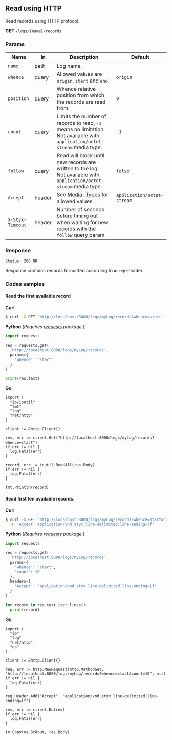 Read using HTTP
---------------

Read records using HTTP protocol.

**GET** `/logs/{name}/records`  

### Params 

| Name             	| In     	| Description                                                                                                                  	| Default                    	|
|------------------	|--------	|------------------------------------------------------------------------------------------------------------------------------	|----------------------------	|
| `name`           	| path   	| Log name.                                                                                                                    	|                            	|
| `whence`         	| query  	| Allowed values are `origin`, `start` and `end`.                                                                              	| `origin`                   	|
| `position`       	| query  	| Whence relative position from which the records are read from.                                                               	| `0`                        	|
| `count`          	| query  	| Limits the number of records to read, `-1` means no limitation.<br>Not available with `application/octet-stream` media type. 	| `-1`                       	|
| `follow`         	| query  	| Read will block until new records are written to the log.<br>Not available with `application/octet-stream` media type.       	| `false`                    	|
| `Accept`         	| header 	| See [Media-Types](/docs/api/media_types.md) for allowed values.                                                              	| `application/octet-stream` 	|
| `X-Styx-Timeout` 	| header 	| Number of seconds before timing out when waiting for new records with the `follow` query param.                              	|                            	|

### Response 

```
Status: 200 OK
```

Response contains records formatted according to `Accept`header.  

### Codes samples

#### Read the first available record

**Curl**

```bash
$ curl -X GET 'http://localhost:8000/logs/myLog/records&whence=start'
```

**Python** (_Requires [requests](https://pypi.org/project/requests/) package._)

```python
import requests

res = requests.get(
  'http://localhost:8000/logs/myLog/records',
  params={
    'whence': 'start'
  }
)

print(res.text)
```

**Go**

```golang
import (
  "io/ioutil"
  "fmt"
  "log"
  "net/http"
)

client := &http.Client{}

res, err := client.Get("http://localhost:8000/logs/myLog/records?whence=start")
if err != nil {
  log.Fatal(err)
}

record, err := ioutil.ReadAll(res.Body)
if err != nil {
  log.Fatal(err)
}

fmt.Println(record)
```

#### Read first ten available records.

**Curl**

```bash
$ curl -X GET 'http://localhost:8000/logs/myLog/records?whence=start&count=10' \
  -H 'Accept: application/vnd.styx.line-delimited;line-ending=lf'
```

**Python** (_Requires [requests](https://pypi.org/project/requests/) package._)

```python
import requests

res = requests.get(
  'http://localhost:8000/logs/myLog/records',
  params={
    'whence': 'start',
    'count': 10
  },
  headers={
    'Accept': 'application/vnd.styx.line-delimited;line-ending=lf'
  }
)

for record in res.text.iter_lines():
  print(record)
```

**Go**

```golang
import (
  "io"
  "log"
  "net/http"  
  "os"
)

client := &http.Client{}

req, err := http.NewRequest(http.MethodGet, "http://localhost:8000/logs/myLog/records?whence=start&count=10", nil)
if err != nil {
  log.Fatal(err)
}

req.Header.Add("Accept", "application/vnd.styx.line-delimited;line-ending=lf")

res, err := client.Do(req)
if err != nil {
  log.Fatal(err)
}

io.Copy(os.Stdout, res.Body)
```